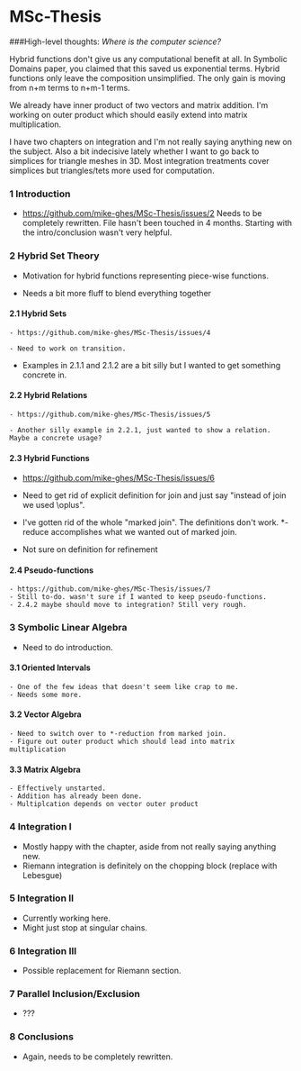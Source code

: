 MSc-Thesis
==========

###High-level thoughts:
  _Where is the computer science?_

  Hybrid functions don't give us any computational benefit at all. In Symbolic Domains paper, you claimed that this saved us exponential terms. Hybrid functions only leave the composition unsimplified. The only gain is moving from n+m terms to n+m-1 terms.
	
  We already have inner product of two vectors and matrix addition. I'm working on outer product which should easily extend into matrix multiplication.

  I have two chapters on integration and I'm not really saying anything new on the subject. Also a bit indecisive lately whether I want to go back to simplices for triangle meshes in 3D. Most integration treatments cover simplices but triangles/tets more used for computation.

  
### 1 Introduction 
  - https://github.com/mike-ghes/MSc-Thesis/issues/2
Needs to be completely rewritten. File hasn't been touched in 4 months. Starting with the 
	intro/conclusion wasn't very helpful.

	
### 2 Hybrid Set Theory

  - Motivation for hybrid functions representing piece-wise functions.
	
  - Needs a bit more fluff to blend everything together
	
  #### 2.1 Hybrid Sets 
  
    - https://github.com/mike-ghes/MSc-Thesis/issues/4
  
    - Need to work on transition.
	
  - Examples in 2.1.1 and 2.1.2 are a bit silly but I wanted to get something concrete in.
	
  #### 2.2 Hybrid Relations 
  
    - https://github.com/mike-ghes/MSc-Thesis/issues/5
  
    - Another silly example in 2.2.1, just wanted to show a relation. Maybe a concrete usage?
	
  #### 2.3 Hybrid Functions 
  
  - https://github.com/mike-ghes/MSc-Thesis/issues/6
  
  - Need to get rid of explicit definition for join and just say "instead of join we used \oplus".
  
  - I've gotten rid of the whole "marked join". The definitions don't work. *-reduce accomplishes what we wanted out of marked join.
	
  - Not sure on definition for refinement

  #### 2.4 Pseudo-functions 
    - https://github.com/mike-ghes/MSc-Thesis/issues/7
    - Still to-do. wasn't sure if I wanted to keep pseudo-functions.
	- 2.4.2 maybe should move to integration? Still very rough.
		
### 3 Symbolic Linear Algebra

  - Need to do introduction.
  
  #### 3.1 Oriented Intervals
    - One of the few ideas that doesn't seem like crap to me.
	- Needs some more.
	
  #### 3.2 Vector Algebra
    - Need to switch over to *-reduction from marked join.
    - Figure out outer product which should lead into matrix multiplication
	
  #### 3.3 Matrix Algebra
    - Effectively unstarted.
	- Addition has already been done.
	- Multiplcation depends on vector outer product
		
### 4 Integration I
  - Mostly happy with the chapter, aside from not really saying anything new.
  - Riemann integration is definitely on the chopping block (replace with Lebesgue)
	
### 5 Integration II
  - Currently working here.
  - Might just stop at singular chains.
	
### 6 Integration III
  - Possible replacement for Riemann section.
  
### 7 Parallel Inclusion/Exclusion
  - ???
  
### 8 Conclusions
  - Again, needs to be completely rewritten.
	
	
	
	
	
		
	
	